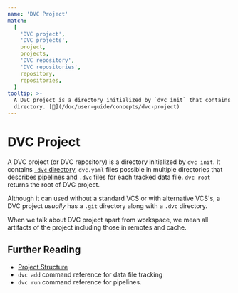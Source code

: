 ```yaml
---
name: 'DVC Project'
match:
  [
    'DVC project',
    'DVC projects',
    project,
    projects,
    'DVC repository',
    'DVC repositories',
    repository,
    repositories,
  ]
tooltip: >-
  A DVC project is a directory initialized by `dvc init` that contains a `.dvc`
  directory. [📖](/doc/user-guide/concepts/dvc-project)
---
```


# DVC Project

A DVC project (or DVC repository) is a directory initialized by `dvc init`. It
contains [`.dvc` directory](/doc/user-guide/project-structure/internal-files),
`dvc.yaml` files possible in multiple directories that describes
<abbr>pipelines</abbr> and `.dvc` files for each tracked data file. `dvc root`
returns the root of DVC project.

Although it can used without a standard VCS or with alternative VCS's, a DVC
project _usually_ has a `.git` directory along with a `.dvc` directory.

When we talk about DVC project apart from <abbr>workspace</abbr>, we mean all
artifacts of the project including those in <abbr>remotes</abbr> and
<abbr>cache</abbr>.

## Further Reading

- [Project Structure](/doc/user-guide/project-structure/)
- `dvc add` command reference for data file tracking
- `dvc run` command reference for pipelines.

